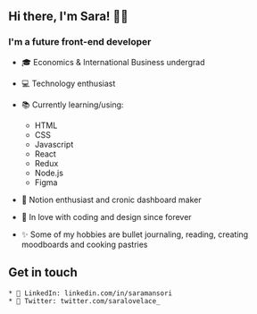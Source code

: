 ## Hi there, I'm Sara! 👋🏼

### I'm a future front-end developer

-   🎓 Economics & International Business undergrad
-   💻 Technology enthusiast
-   📚 Currently learning/using:

    -   HTML
    -   CSS
    -   Javascript
    -   React
    -   Redux
    -   Node.js
    -   Figma

-   💖 Notion enthusiast and cronic dashboard maker
-   🌻 In love with coding and design since forever
-   ✨ Some of my hobbies are bullet journaling, reading, creating moodboards and cooking pastries

## Get in touch

    * 🔗 LinkedIn: linkedin.com/in/saramansori
    * 🔗 Twitter: twitter.com/saralovelace_

<!--
**SaraMansori/SaraMansori** is a ✨ _special_  repository because its `README.md` (this file) appears on your GitHub profile.
